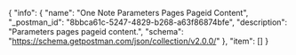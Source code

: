 {
  "info": {
    "name": "One Note Parameters Pages Pageid Content",
    "_postman_id": "8bbca61c-5247-4829-b268-a63f86874bfe",
    "description": "Parameters pages pageid content.",
    "schema": "https://schema.getpostman.com/json/collection/v2.0.0/"
  },
  "item": []
}